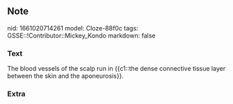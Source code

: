 ## Note
nid: 1661020714261
model: Cloze-88f0c
tags: GSSE::!Contributor::Mickey_Kondo
markdown: false

### Text
The blood vessels of the scalp run in {{c1::the dense connective tissue layer between the skin and the aponeurosis}}.

### Extra

